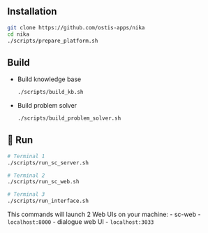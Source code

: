 ## Installation

```sh
git clone https://github.com/ostis-apps/nika
cd nika
./scripts/prepare_platform.sh
```

## Build
- Build knowledge base
  ```sh
  ./scripts/build_kb.sh
  ```

- Build problem solver
  ```sh
  ./scripts/build_problem_solver.sh
  ```

## 🚀 Run
  ```sh
  # Terminal 1
  ./scripts/run_sc_server.sh
  
  # Terminal 2
  ./scripts/run_sc_web.sh
  
  # Terminal 3
  ./scripts/run_interface.sh
  ```
  This commands will launch 2 Web UIs on your machine:
    - sc-web - `localhost:8000`
    - dialogue web UI - `localhost:3033`
